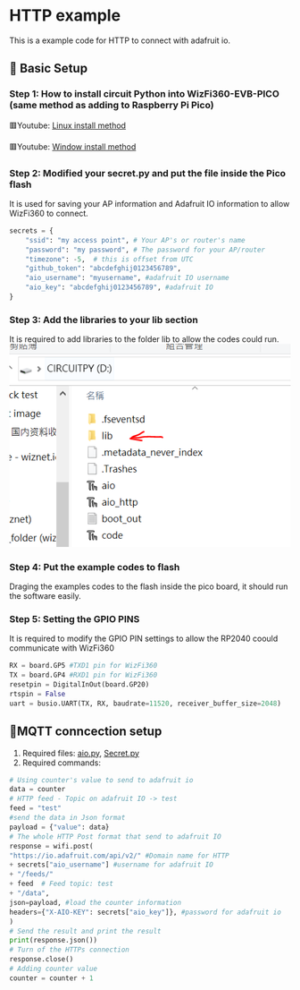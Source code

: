 # HTTP example
This is a example code for HTTP to connect with adafruit io.

## 🤖 Basic Setup
### Step 1: How to install circuit Python into WizFi360-EVB-PICO (same method as adding to Raspberry Pi Pico)
🟥Youtube: [Linux install method][link-linux install]

🟥Youtube: [Window install method][link-window install]

### Step 2: Modified your secret.py and put the file inside the Pico flash
It is used for saving your AP information and Adafruit IO information to allow WizFi360 to connect.
```python
secrets = {
    "ssid": "my access point", # Your AP's or router's name
    "password": "my password", # The password for your AP/router
    "timezone": -5,  # this is offset from UTC
    "github_token": "abcdefghij0123456789",
    "aio_username": "myusername", #adafruit IO username
    "aio_key": "abcdefghij0123456789", #adafruit IO 
}
```
### Step 3: Add the libraries to your lib section
It is required to add libraries to the folder lib to allow the codes could run.
![link-lib_image]

### Step 4: Put the example codes to flash
Draging the examples codes to the flash inside the pico board, it should run the software easily.

### Step 5: Setting the GPIO PINS
It is required to modify the GPIO PIN settings to allow the RP2040 coould communicate with WizFi360
```python
RX = board.GP5 #TXD1 pin for WizFi360
TX = board.GP4 #RXD1 pin for WizFi360
resetpin = DigitalInOut(board.GP20) 
rtspin = False
uart = busio.UART(TX, RX, baudrate=11520, receiver_buffer_size=2048)
```

## 🔰MQTT conncection setup
1. Required files: [aio.py][link-aio_http], [Secret.py][link-secret]
2. Required commands:
```python
# Using counter's value to send to adafruit io
data = counter
# HTTP feed - Topic on adafruit IO -> test
feed = "test"
#send the data in Json format
payload = {"value": data}
# The whole HTTP Post format that send to adafruit IO
response = wifi.post(
"https://io.adafruit.com/api/v2/" #Domain name for HTTP
+ secrets["aio_username"] #username for adafruit IO
+ "/feeds/" 
+ feed  # Feed topic: test
+ "/data",
json=payload, #load the counter information
headers={"X-AIO-KEY": secrets["aio_key"]}, #password for adafruit io
)
# Send the result and print the result
print(response.json()) 
# Turn of the HTTPs connection 
response.close() 
# Adding counter value
counter = counter + 1 
```


[link-readme]: https://github.com/ronpang/WizFi360-cpy
[link-aio_http]: https://github.com/ronpang/WizFi360-cpy/blob/main/examples/http/aio_http.py
[link-secret]: https://github.com/ronpang/WizFi360-cpy/blob/main/examples/secrets.py
[link-linux install]: https://www.youtube.com/watch?v=onBkPkaqDnk&list=PL846hFPMqg3h4HpTVO8cPPHZnJIRA4I2p&index=3
[link-window install]: https://www.youtube.com/watch?v=e_f9p-_JWZw&t=374s
[link-lib_image]: https://github.com/ronpang/WizFi360-cpy/blob/main/img/lib%20image.PNG
